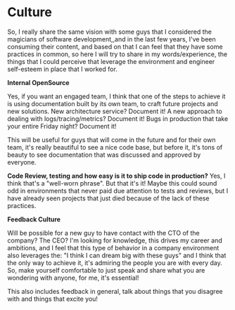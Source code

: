 
# Culture

So, I really share the same vision with some guys that I considered the magicians of software development,,and in the last few years, I've been consuming their content, and based on that I can feel that they have some practices in common, so here I will try to share in my words/experience, the things that I could perceive that leverage the environment and engineer self-esteem in place that I worked for.

**Internal OpenSource** 

Yes, if you want an engaged team, I think that one of the steps to achieve it is using documentation built by its own team, to craft future projects and new solutions. 
New architecture service? Document it!
A new approach to dealing with logs/tracing/metrics? Document it! 
Bugs in production that take your entire Friday night? Document it!

This will be useful for guys that will come in the future and for their own team, it's really beautiful to see a nice code base, but before it, it's tons of beauty to see documentation that was discussed and approved by everyone.

**Code Review, testing and how easy is it to ship code in production?**
Yes, I think that's a "well-worn phrase". But that it's it! Maybe this could sound odd in environments that never paid due attention to tests and reviews, but I have already seen projects that just died because of the lack of these practices.


**Feedback Culture**

Will be possible for a new guy to have contact with the CTO of the company? The CEO? I'm looking for knowledge, this drives my career and ambitions, and I feel that this type of behavior in a company environment also leverages the: "I think I can dream big with these guys" and I think that the only way to achieve it, it's admiring the people you are with every day. So, make yourself comfortable to just speak and share what you are wondering with anyone, for me, it's essential!

This also includes feedback in general, talk about things that you disagree with and things that excite you!
